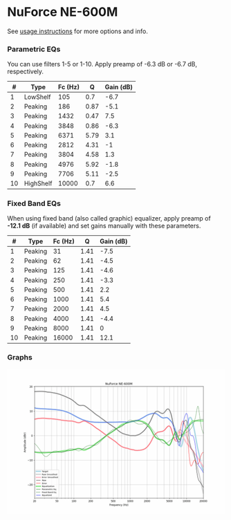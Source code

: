 # NuForce NE-600M
See [usage instructions](https://github.com/jaakkopasanen/AutoEq#usage) for more options and info.

### Parametric EQs
You can use filters 1-5 or 1-10. Apply preamp of -6.3 dB or -6.7 dB, respectively.

|   # | Type      |   Fc (Hz) |    Q |   Gain (dB) |
|-----|-----------|-----------|------|-------------|
|   1 | LowShelf  |       105 | 0.7  |        -6.7 |
|   2 | Peaking   |       186 | 0.87 |        -5.1 |
|   3 | Peaking   |      1432 | 0.47 |         7.5 |
|   4 | Peaking   |      3848 | 0.86 |        -6.3 |
|   5 | Peaking   |      6371 | 5.79 |         3.1 |
|   6 | Peaking   |      2812 | 4.31 |        -1   |
|   7 | Peaking   |      3804 | 4.58 |         1.3 |
|   8 | Peaking   |      4976 | 5.92 |        -1.8 |
|   9 | Peaking   |      7706 | 5.11 |        -2.5 |
|  10 | HighShelf |     10000 | 0.7  |         6.6 |

### Fixed Band EQs
When using fixed band (also called graphic) equalizer, apply preamp of **-12.1 dB** (if available) and set gains manually with these parameters.

|   # | Type    |   Fc (Hz) |    Q |   Gain (dB) |
|-----|---------|-----------|------|-------------|
|   1 | Peaking |        31 | 1.41 |        -7.5 |
|   2 | Peaking |        62 | 1.41 |        -4.5 |
|   3 | Peaking |       125 | 1.41 |        -4.6 |
|   4 | Peaking |       250 | 1.41 |        -3.3 |
|   5 | Peaking |       500 | 1.41 |         2.2 |
|   6 | Peaking |      1000 | 1.41 |         5.4 |
|   7 | Peaking |      2000 | 1.41 |         4.5 |
|   8 | Peaking |      4000 | 1.41 |        -4.4 |
|   9 | Peaking |      8000 | 1.41 |         0   |
|  10 | Peaking |     16000 | 1.41 |        12.1 |

### Graphs
![](./NuForce%20NE-600M.png)
